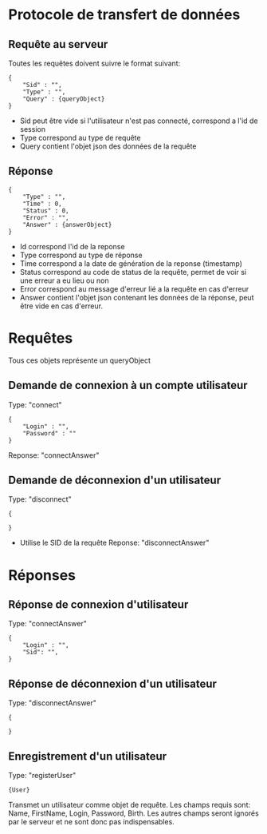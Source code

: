 # Protocole de transfert de données
## Requête au serveur
Toutes les requêtes doivent suivre le format suivant:
```
{
	"Sid" : "",
	"Type" : "",
	"Query" : {queryObject}
}
```
- Sid peut être vide si l'utilisateur n'est pas connecté, correspond a l'id de session
- Type correspond au type de requête
- Query contient l'objet json des données de la requête
## Réponse
```
{
	"Type" : "",
	"Time" : 0,
	"Status" : 0,
	"Error" : "",
	"Answer" : {answerObject}
}
```
- Id correspond l'id de la reponse
- Type correspond au type de réponse
- Time correspond a la date de génération de la reponse (timestamp)
- Status correspond au code de status de la requête, permet de voir si une erreur a eu lieu ou non
- Error correspond au message d'erreur lié a la requête en cas d'erreur
- Answer contient l'objet json contenant les données de la réponse, peut être vide en cas d'erreur.

# Requêtes
Tous ces objets représente un queryObject
## Demande de connexion à un compte utilisateur
Type: "connect"
```
{
	"Login" : "",
	"Password" : ""
}
```
Reponse: "connectAnswer"

## Demande de déconnexion d'un utilisateur
Type: "disconnect"
```
{

}
```
- Utilise le SID de la requête
Reponse: "disconnectAnswer"
# Réponses
## Réponse de connexion d'utilisateur
Type: "connectAnswer"
```
{
	"Login" : "",
	"Sid": "",
}
```
## Réponse de déconnexion d'un utilisateur
Type: "disconnectAnswer"
```
{

}
```

## Enregistrement d'un utilisateur

Type: "registerUser"
```
{User}
```
Transmet un utilisateur comme objet de requête.
Les champs requis sont: Name, FirstName, Login, Password, Birth.
Les autres champs seront ignorés par le serveur et ne sont donc pas indispensables. 
